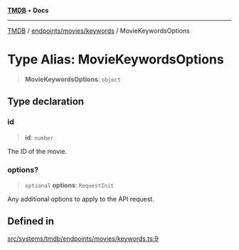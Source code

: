 [**TMDB**](../../../../README.md) • **Docs**

***

[TMDB](../../../../README.md) / [endpoints/movies/keywords](../README.md) / MovieKeywordsOptions

# Type Alias: MovieKeywordsOptions

> **MovieKeywordsOptions**: `object`

## Type declaration

### id

> **id**: `number`

The ID of the movie.

### options?

> `optional` **options**: `RequestInit`

Any additional options to apply to the API request.

## Defined in

[src/systems/tmdb/endpoints/movies/keywords.ts:9](https://github.com/Norviah/media-hub/blob/b0accce5c447ccf1a18696f3cb0baef1f5bd16be/src/systems/tmdb/endpoints/movies/keywords.ts#L9)
